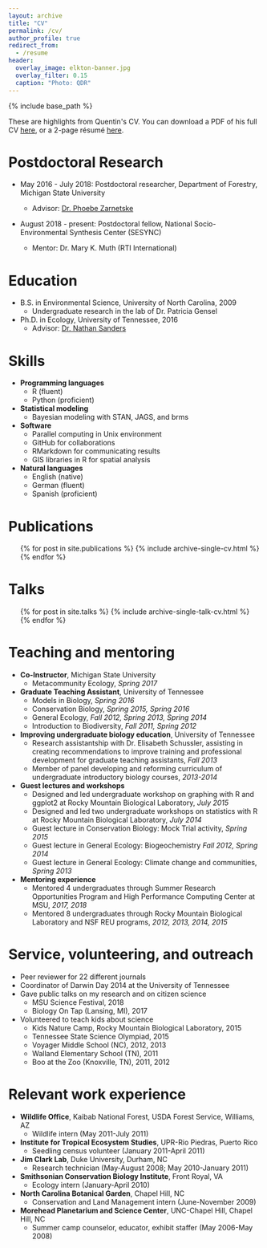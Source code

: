 ```yaml
---
layout: archive
title: "CV"
permalink: /cv/
author_profile: true
redirect_from:
  - /resume
header:
  overlay_image: elkton-banner.jpg
  overlay_filter: 0.15
  caption: "Photo: QDR"
---
```


{% include base_path %}

These are highlights from Quentin's CV. You can download a PDF of his full CV [here](https://qdread.github.io/files/qread_cv.pdf), or a 2-page r&eacute;sum&eacute; [here](https://qdread.github.io/files/qread_2pageresume.pdf).

Postdoctoral Research
======
* May 2016 - July 2018: Postdoctoral researcher, Department of Forestry, Michigan State University
	* Advisor: [Dr. Phoebe Zarnetske](https://communityecologylab.weebly.com)

* August 2018 - present: Postdoctoral fellow, National Socio-Environmental Synthesis Center (SESYNC)
	* Mentor: Dr. Mary K. Muth (RTI International)

Education
======

* B.S. in Environmental Science, University of North Carolina, 2009
	* Undergraduate research in the lab of Dr. Patricia Gensel
* Ph.D. in Ecology, University of Tennessee, 2016
	* Advisor: [Dr. Nathan Sanders](http://www.natesanders.org/)
  
Skills
======

* **Programming languages**
	* R (fluent)
	* Python (proficient)
* **Statistical modeling**
	* Bayesian modeling with STAN, JAGS, and brms
* **Software**
	* Parallel computing in Unix environment
	* GitHub for collaborations
	* RMarkdown for communicating results
	* GIS libraries in R for spatial analysis
* **Natural languages**
	* English (native)
	* German (fluent)
	* Spanish (proficient)

Publications
======

  <ul>{% for post in site.publications %}
    {% include archive-single-cv.html %}
  {% endfor %}</ul>
  
Talks
======

  <ul>{% for post in site.talks %}
    {% include archive-single-talk-cv.html %}
  {% endfor %}</ul>
  
Teaching and mentoring
======

* **Co-Instructor**, Michigan State University
	* Metacommunity Ecology, *Spring 2017*
* **Graduate Teaching Assistant**, University of Tennessee
	* Models in Biology, *Spring 2016*
	* Conservation Biology, *Spring 2015, Spring 2016*
	* General Ecology, *Fall 2012, Spring 2013, Spring 2014*
	* Introduction to Biodiversity, *Fall 2011, Spring 2012*
* **Improving undergraduate biology education**, University of Tennessee
	* Research assistantship with Dr. Elisabeth Schussler, assisting in creating recommendations to improve training and professional development for graduate teaching assistants, *Fall 2013*
	* Member of panel developing and reforming curriculum of undergraduate introductory biology courses, *2013-2014* 
* **Guest lectures and workshops**
	* Designed and led undergraduate workshop on graphing with R and ggplot2 at Rocky Mountain Biological Laboratory, *July 2015*
	* Designed and led two undergraduate workshops on statistics with R at Rocky Mountain Biological Laboratory, *July 2014*
	* Guest lecture in Conservation Biology: Mock Trial activity, *Spring 2015* 
	* Guest lecture in General Ecology: Biogeochemistry *Fall 2012, Spring 2014* 
	* Guest lecture in General Ecology: Climate change and communities, *Spring 2013*
* **Mentoring experience**
	* Mentored 4 undergraduates through Summer Research Opportunities Program and High Performance Computing Center at MSU, *2017, 2018*
	* Mentored 8 undergraduates through Rocky Mountain Biological Laboratory and NSF REU programs, *2012, 2013, 2014, 2015*
  
Service, volunteering, and outreach
======
* Peer reviewer for 22 different journals
* Coordinator of Darwin Day 2014 at the University of Tennessee
* Gave public talks on my research and on citizen science
	* MSU Science Festival, 2018
	* Biology On Tap (Lansing, MI), 2017
* Volunteered to teach kids about science
	* Kids Nature Camp, Rocky Mountain Biological Laboratory, 2015
	* Tennessee State Science Olympiad, 2015
	* Voyager Middle School (NC), 2012, 2013
	* Walland Elementary School (TN), 2011
	* Boo at the Zoo (Knoxville, TN), 2011, 2012


Relevant work experience
======
* **Wildlife Office**, Kaibab National Forest, USDA Forest Service, Williams, AZ
	* Wildlife intern (May 2011-July 2011)
* **Institute for Tropical Ecosystem Studies**, UPR-Rio Piedras, Puerto Rico
	* Seedling census volunteer (January 2011-April 2011)
* **Jim Clark Lab**, Duke University, Durham, NC
	* Research technician (May-August 2008; May 2010-January 2011)
* **Smithsonian Conservation Biology Institute**, Front Royal, VA
	* Ecology intern (January-April 2010)
* **North Carolina Botanical Garden**, Chapel Hill, NC
	* Conservation and Land Management intern	(June-November 2009)
* **Morehead Planetarium and Science Center**, UNC-Chapel Hill, Chapel Hill, NC
	* Summer camp counselor, educator, exhibit staffer (May 2006-May 2008)

